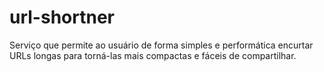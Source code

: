 # url-shortner
Serviço que permite ao usuário de forma simples e performática encurtar URLs longas para torná-las mais compactas e fáceis de compartilhar.
